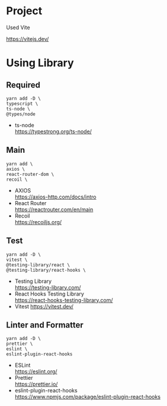 # Project

Used Vite

https://vitejs.dev/

# Using Library

## Required

```
yarn add -D \
typescript \
ts-node \
@types/node
```

- ts-node  
  https://typestrong.org/ts-node/

## Main

```
yarn add \
axios \
react-router-dom \
recoil \
```

- AXIOS  
  https://axios-http.com/docs/intro
- React Router  
  https://reactrouter.com/en/main
- Recoil  
  https://recoiljs.org/

## Test

```
yarn add -D \
vitest \
@testing-library/react \
@testing-library/react-hooks \
```

- Testing Library  
  https://testing-library.com/
- React Hooks Testing Library  
  https://react-hooks-testing-library.com/
- Vitest
  https://vitest.dev/

## Linter and Formatter

```
yarn add -D \
prettier \
eslint \
eslint-plugin-react-hooks
```

- ESLint  
  https://eslint.org/
- Prettier  
  https://prettier.io/
- eslint-plugin-react-hooks  
  https://www.npmjs.com/package/eslint-plugin-react-hooks
